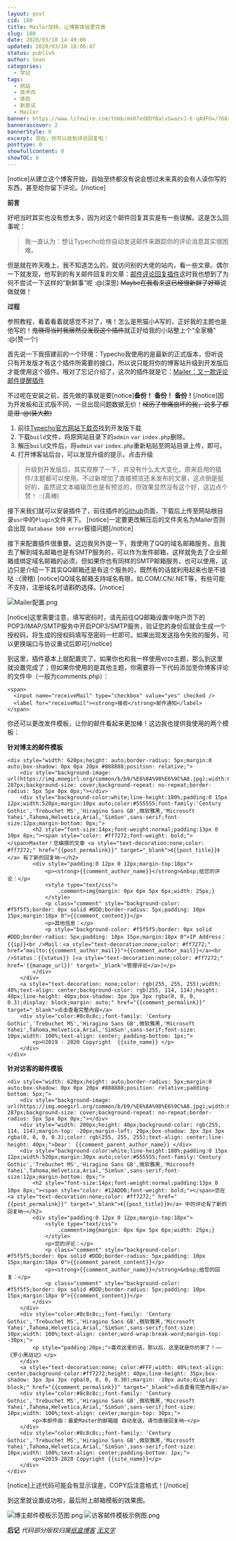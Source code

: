 ```yaml
---
layout: post
cid: 180
title: Mailer加持，让博客体验更完善
slug: 180
date: 2020/03/10 14:49:00
updated: 2020/03/10 18:06:47
status: publish
author: Sean
categories: 
  - 学记
tags: 
  - 网站
  - 技术向
  - 体验
  - 新尝试
  - Mailer
banner: https://www.lifewire.com/thmb/mkR7ed8DYBalvSwazvJ-E-qA9FU=/768x0/filters:no_upscale():max_bytes(150000):strip_icc()/gmail-unsend-599318fd68e1a200111244db.png
bannerascover: 2
bannerStyle: 0
excerpt: 现在，你可以收到评论回复啦！
posttype: 0
showfullcontent: 0
showTOC: 0
---
```



[notice]从建立这个博客开始，自始至终都没有说会想过未来真的会有人读你写的东西，甚至给你留下评论。[/notice]

**前言**

好吧当时其实也没有想太多，因为对这个邮件回复其实是有一些误解。这是怎么回事呢：
>我一直认为：想让Typecho给你自动发送邮件来跟踪你的评论消息其实很困难。

但是就在昨天晚上，我不知道怎么的，就访问别的大佬的站内，看一些文章。偶尔一下就发现，他写到的有关邮件回复的文章：[邮件评论回复插件][1]这时我也想到了为何不尝试一下这样的“新鲜事”呢 :@(深思) <del>Maybe在我看来这已经很新鲜了好嘛</del>说做就做！

**过程**

参照教程，看着看着就感觉不对了，咦！怎么是熊猫小A写的，正好我的主题也是他写的！<del>鬼晓得当时我居然没发现这个插件</del>就正好给我的小站整上个“全家桶” :@(赞一个) 

首先说一下我搭建前的一个环境：Typecho我使用的是最新的正式版本，但听说只有开发版才有这个插件所需要的接口，所以说只能将你的博客站升级到开发版后才能使用这个插件。哦对了忘记介绍了，这次的插件就是它：[Mailer：又一款评论邮件提醒插件][2]

不过呢在安装之前，首先做的事就是要[notice]**备份！** **备份！** **备份！**[/notice]因为开发板和正式版不同，一旦出现问题数据无价！<del>经历了惨痛崩坏的我，说多了都是泪 :@(装大款) </del>

 1. 前往[Typecho官方网站下载页][3]找到开发版下载
 2. 下载`build`文件，将原网站目录下的`admin` `var` `index.php`删除。
 3. 解压`build`文件后，将`admin` `var` `index.php`重新粘贴至网站目录上传，即可。
 4. 打开博客站后台，可以发现升级的提示，点击升级

>升级到开发版后，其实观察了一下，并没有什么太大变化，原来启用的插件/主题都可以使用。不过新增加了直接预览还未发布的文章，这点倒是挺好的，虽然说文本编辑页也是有预览的，但效果显然没有这个好，这边点个赞！ ::(真棒) 

接下来我们就可以安装插件了，前往插件的[Github][4]页面，下载后上传至网站根目录`usr`中的`Plugin`文件夹下。
[notice]一定要更改解压后的文件夹名为Mailer否则会出现 `Database 500 error`报错问题[/notice]

接下来配置插件很重要。这边我另外提一下，我使用了QQ的域名邮箱服务，且我去了解到域名邮箱也是有SMTP服务的，可以作为发件邮箱，这样就免去了企业邮箱或绑定域名邮箱的必须，但如果你也有同样的SMTP邮箱服务，也可以使用，这边只是介绍一下其实QQ邮箱还是有这个服务的，既然有的话就利用起来也是不错哒 ::(滑稽) [notice]QQ域名邮箱支持域名有限，如.COM/.CN/.NET等，有些可能不支持，注册域名时请斟酌选择。[/notice]

![Mailer配置.png][5]

[notice]这里需要注意，填写密码时，请先前往QQ邮箱设置中账户页下的POP3/IMAP/SMTP服务中开启POP3/SMTP服务，验证您的身份后就会生成一个授权码，将生成的授权码填写至密码一栏即可。如果出现发送指令失败的服务，可以更换端口与协议重试后即可[/notice]

到这里，插件基本上就配置完了。如果你也和我一样使用`VOID`主题，那么到这里就设置完成了；但如果你使用的是其他主题，你需要将一下代码添加至你博客评论的文件中（一般为comments.php）：

```
<span>
  <input name="receiveMail" type="checkbox" value="yes" checked />
  <label for="receiveMail"><strong>接收</strong>邮件通知</label>
</span>
```

你还可以更改发件模板，让你的邮件看起来更加棒！这边我也提供我使用的两个模板：

**针对博主的邮件模板**

```
<div style="width: 620px;height: auto;border-radius: 5px;margin:0 auto;box-shadow: 0px 0px 20px #888888;position: relative;">
    <div style="background-image: url(https://img.moegirl.org/common/b/b9/%E6%8A%98%E6%9C%A8.jpg);width:620px;height: 287px;background-size: cover;background-repeat: no-repeat;border-radius: 5px 5px 0px 0px;"></div>
    <div style="background-color:white;line-height:180%;padding:0 15px 12px;width:520px;margin:10px auto;color:#555555;font-family:'Century Gothic','Trebuchet MS','Hiragino Sans GB',微软雅黑,'Microsoft Yahei',Tahoma,Helvetica,Arial,'SimSun',sans-serif;font-size:12px;margin-bottom: 0px;">
        <h2 style="font-size:14px;font-weight:normal;padding:13px 0 10px 8px;"><span style="color: #ff7272;font-weight: bold;"></span>Master！您编撰的文章 <a style="text-decoration:none;color: #ff7272;" href="{{post_permalink}}" target="_blank">《{{post_title}}》</a> 有了新的回复呐~</h2>
        <div style="padding:0 12px 0 12px;margin-top:18px">
            <p><strong>{{comment_author_name}}</strong>&nbsp;给您的评论：</p>
            <style type="text/css">
                .comment>img{margin: 0px 6px 5px 6px;width: 25px;}
            </style>
            <p class="comment" style="background-color: #f5f5f5;border: 0px solid #DDD;border-radius: 5px;padding: 10px 15px;margin:18px 0">{{comment_content}}</p>
            <p>其他信息：</p>
            <p style="background-color: #f5f5f5;border: 0px solid #DDD;border-radius: 5px;padding: 10px 15px;margin:18px 0">IP Address：{{ip}}<br />Mail：<a style="text-decoration:none;color: #ff7272;" href="mailto:{{comment_author_mail}}">{{comment_author_mail}}</a><br />Status：{{status}} [<a style="text-decoration:none;color: #ff7272;" href='{{manage_url}}' target='_blank'>管理评论</a>]</p>
        </div>
    </div>
    <a style="text-decoration: none;color: rgb(255, 255, 255);width: 40%;text-align: center;background-color: rgb(255, 114, 114);height: 40px;line-height: 40px;box-shadow: 3px 3px 3px rgba(0, 0, 0, 0.3);display: block;margin: auto;" href="{{comment_permalink}}" target="_blank">点击查看完整內容</a>
    <div style="color:#8c8c8c;;font-family: 'Century Gothic','Trebuchet MS','Hiragino Sans GB',微软雅黑,'Microsoft Yahei',Tahoma,Helvetica,Arial,'SimSun',sans-serif;font-size: 10px;width: 100%;text-align: center; padding-bottom: 1px;">
        <p>©2019 - 2020 Copyright  {{site_name}} </p>
    </div>
</div>
```

**针对访客的邮件模板**

```
<div style="width: 620px;height: auto;border-radius: 5px;margin:0 auto;box-shadow: 0px 0px 20px #888888;position: relative;padding-bottom: 5px;">
    <div style="background-image: url(https://img.moegirl.org/common/b/b9/%E6%8A%98%E6%9C%A8.jpg);width:620px;height: 287px;background-size: cover;background-repeat: no-repeat;border-radius: 5px 5px 0px 0px;"></div>
    <div style="width: 200px;height: 40px;background-color: rgb(255, 114, 114);margin-top: -20px;margin-left: 20px;box-shadow: 3px 3px 3px rgba(0, 0, 0, 0.3);color: rgb(255, 255, 255);text-align: center;line-height: 40px;">Dear： {{comment_parent_author_name}} </div>
    <div style="background-color:white;line-height:180%;padding:0 15px 12px;width:520px;margin:30px auto;color:#555555;font-family:'Century Gothic','Trebuchet MS','Hiragino Sans GB',微软雅黑,'Microsoft Yahei',Tahoma,Helvetica,Arial,'SimSun',sans-serif;font-size:12px;margin-bottom: 0px;">  
        <h2 style="font-size:14px;font-weight:normal;padding:13px 0 10px 8px;"><span style="color: #12ADDB;font-weight: bold;"></span>您在 <a style="text-decoration:none;color: #ff7272;" href="{{post_permalink}}" target="_blank">《{{post_title}}》</a> 中的评论有了新的回复呐~</h2>  
        <div style="padding:0 12px 0 12px;margin-top:18px">
            <style type="text/css">
                .comment>img{margin: 0px 6px 5px 6px;width: 25px;}
            </style>
            <p>您的评论：</p>  
            <p class="comment" style="background-color: #f5f5f5;border: 0px solid #DDD;border-radius: 5px;padding: 10px 15px;margin:18px 0">{{comment_parent_content}}</p>  
            <p><strong>{{comment_author_name}}</strong>&nbsp;给您的回复：</p>  
            <p class="comment" style="background-color: #f5f5f5;border: 0px solid #DDD;border-radius: 5px;padding: 10px 15px;margin:18px 0">{{comment_content}}</p>  
        </div>  
    </div>
    <div style="color:#8c8c8c;;font-family: 'Century Gothic','Trebuchet MS','Hiragino Sans GB',微软雅黑,'Microsoft Yahei',Tahoma,Helvetica,Arial,'SimSun',sans-serif;font-size: 10px;width: 100%;text-align: center;word-wrap:break-word;margin-top: -30px;">
        <p style="padding:20px;">喜欢这里的话，那以后，这里就是你的家了！——《罗小黑战记》</p>
    </div>
    <a style="text-decoration:none; color:#FFF;width: 40%;text-align: center;background-color:#ff7272;height: 40px;line-height: 35px;box-shadow: 3px 3px 3px rgba(0, 0, 0, 0.30);margin: -10px auto;display: block;" href="{{comment_permalink}}" target="_blank">点击查看完整內容</a>
    <div style="color:#8c8c8c;;font-family: 'Century Gothic','Trebuchet MS','Hiragino Sans GB',微软雅黑,'Microsoft Yahei',Tahoma,Helvetica,Arial,'SimSun',sans-serif;font-size: 10px;width: 100%;text-align: center;margin-top: 30px;">
        <p>本邮件由：最爱Master的邮箱姬 自动发送，请勿直接回复呐~</p>
    </div>
    <div style="color:#8c8c8c;;font-family: 'Century Gothic','Trebuchet MS','Hiragino Sans GB',微软雅黑,'Microsoft Yahei',Tahoma,Helvetica,Arial,'SimSun',sans-serif;font-size: 10px;width: 100%;text-align: center;padding-bottom: 1px;">
        <p>©2019-2020 Copyright {{site_name}}</p>
    </div>
</div>
```

[notice]上述代码可能会有显示误差，COPY后注意格式！[/notice]

到这里就设置成功啦，最后附上邮箱模板的效果图。

![博主邮件模板示范图.png][6] ![访客邮件模板示例图.png][7]

**后记**
*代码部分版权归属[纸盒博客][8] [无文字][9]*


  [1]: https://blog.zggsong.cn/archives/1082.html
  [2]: https://blog.imalan.cn/archives/349/
  [3]: http://typecho.org/download
  [4]: https://github.com/AlanDecode/Typecho-Plugin-Mailer
  [5]: https://www.imsean.cn/usr/uploads/2020/03/428455539.png#vwid=784&vhei=570
  [6]: https://www.imsean.cn/usr/uploads/2020/03/2451110662.png#vwid=670&vhei=718
  [7]: https://www.imsean.cn/usr/uploads/2020/03/4021264260.png#vwid=616&vhei=733
  [8]: https://zhebk.cn/Web/Mailer.html
  [9]: https://blog.imalan.cn/archives/349/